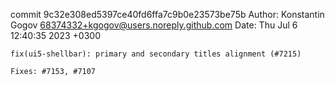 commit 9c32e308ed5397ce40fd6ffa7c9b0e23573be75b
Author: Konstantin Gogov <68374332+kgogov@users.noreply.github.com>
Date:   Thu Jul 6 12:40:35 2023 +0300

    fix(ui5-shellbar): primary and secondary titles alignment (#7215)
    
    Fixes: #7153, #7107
